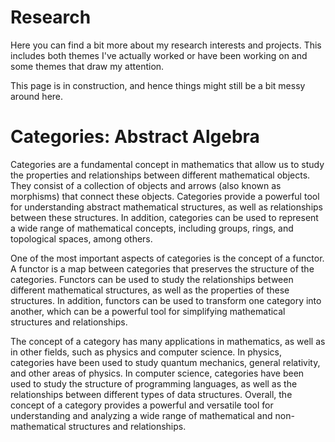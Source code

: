 # Research

Here you can find a bit more about my research interests and projects. This includes both themes I've actually worked or have been working on and some themes that draw my attention. 

This page is in construction, and hence things might still be a bit messy around here. 

# Categories: Abstract Algebra

Categories are a fundamental concept in mathematics that allow us to study the properties and relationships between different mathematical objects. They consist of a collection of objects and arrows (also known as morphisms) that connect these objects. Categories provide a powerful tool for understanding abstract mathematical structures, as well as relationships between these structures. In addition, categories can be used to represent a wide range of mathematical concepts, including groups, rings, and topological spaces, among others.

One of the most important aspects of categories is the concept of a functor. A functor is a map between categories that preserves the structure of the categories. Functors can be used to study the relationships between different mathematical structures, as well as the properties of these structures. In addition, functors can be used to transform one category into another, which can be a powerful tool for simplifying mathematical structures and relationships.

The concept of a category has many applications in mathematics, as well as in other fields, such as physics and computer science. In physics, categories have been used to study quantum mechanics, general relativity, and other areas of physics. In computer science, categories have been used to study the structure of programming languages, as well as the relationships between different types of data structures. Overall, the concept of a category provides a powerful and versatile tool for understanding and analyzing a wide range of mathematical and non-mathematical structures and relationships.
